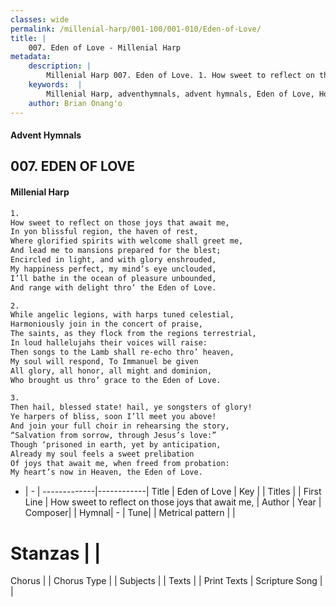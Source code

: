 ```yaml
---
classes: wide
permalink: /millenial-harp/001-100/001-010/Eden-of-Love/
title: |
    007. Eden of Love - Millenial Harp
metadata:
    description: |
        Millenial Harp 007. Eden of Love. 1. How sweet to reflect on those joys that await me, In yon blissful region, the haven of rest, Where glorified spirits with welcome shall greet me, And lead me to mansions prepared for the blest; Encircled in light, and with glory enshrouded, My happiness perfect, my mind’s eye unclouded,  I’ll bathe in the ocean of pleasure unbounded, And range with delight thro’ the Eden of Love.
    keywords:  |
        Millenial Harp, adventhymnals, advent hymnals, Eden of Love, How sweet to reflect on those joys that await me, . 
    author: Brian Onang'o
---
```

#### Advent Hymnals
## 007. EDEN OF LOVE
####  Millenial Harp
```txt
1. 
How sweet to reflect on those joys that await me, 
In yon blissful region, the haven of rest, 
Where glorified spirits with welcome shall greet me, 
And lead me to mansions prepared for the blest; 
Encircled in light, and with glory enshrouded, 
My happiness perfect, my mind’s eye unclouded,  
I’ll bathe in the ocean of pleasure unbounded, 
And range with delight thro’ the Eden of Love.

2. 
While angelic legions, with harps tuned celestial, 
Harmoniously join in the concert of praise, 
The saints, as they flock from the regions terrestrial, 
In loud hallelujahs their voices will raise: 
Then songs to the Lamb shall re-echo thro’ heaven, 
My soul will respond, To Immanuel be given 
All glory, all honor, all might and dominion, 
Who brought us thro’ grace to the Eden of Love.

3. 
Then hail, blessed state! hail, ye songsters of glory! 
Ye harpers of bliss, soon I’ll meet you above! 
And join your full choir in rehearsing the story, 
“Salvation from sorrow, through Jesus’s love:” 
Though ‘prisoned in earth, yet by anticipation, 
Already my soul feels a sweet prelibation 
Of joys that await me, when freed from probation: 
My heart’s now in Heaven, the Eden of Love.
```
- |   -  |
-------------|------------|
Title | Eden of Love |
Key |  |
Titles |  |
First Line | How sweet to reflect on those joys that await me,  |
Author | 
Year | 
Composer|  |
Hymnal|  - |
Tune|  |
Metrical pattern | |
# Stanzas |  |
Chorus |  |
Chorus Type |  |
Subjects |  |
Texts |  |
Print Texts | 
Scripture Song |  |
    
